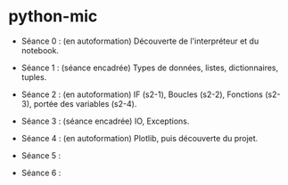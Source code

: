 # python-mic

  - Séance 0 : (en autoformation) Découverte de l'interpréteur et du notebook.

  - Séance 1 : (séance encadrée) Types de données, listes, dictionnaires, tuples.

  - Séance 2 : (en autoformation) IF (s2-1), Boucles (s2-2), Fonctions (s2-3), portée des variables (s2-4).

  - Séance 3 : (séance encadrée) IO, Exceptions.

  - Séance 4 : (en autoformation) Plotlib, puis découverte du projet.

  - Séance 5 :

  - Séance 6 :

